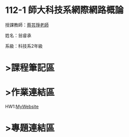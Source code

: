 # 112-1 師大科技系網際網路概論
授課教師：[蔡芸琤老師](https://github.com/pecu)

姓名：翁睿承

系級：科技系2年級
# >課程筆記區
# >作業連結區

HW1:[MyWebsite](https://chenhan0301.github.io/Myweb/)
# >專題連結區

